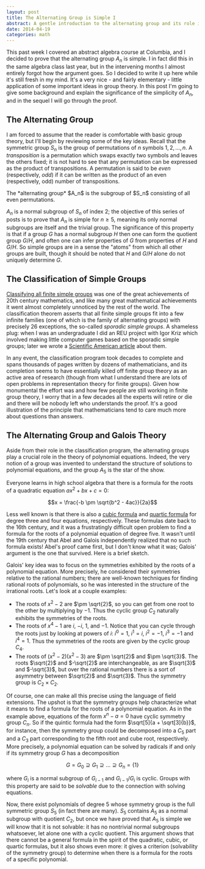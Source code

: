 ```yaml
---
layout: post
title: The Alternating Group is Simple I
abstract: A gentle introduction to the alternating group and its role in mathematics.
date: 2014-04-19
categories: math
---
```


This past week I covered an abstract algebra course at Columbia, and I decided to prove that the alternating group $A_n$ is simple.  I in fact did this in the same algebra class last year, but in the intervening months I almost entirely forgot how the argument goes.  So I decided to write it up here while it's still fresh in my mind.  It's a very nice - and fairly elementary - little application of some important ideas in group theory.  In this post I'm going to give some background and explain the significance of the simplicity of $A_n$, and in the sequel I will go through the proof.

## The Alternating Group
I am forced to assume that the reader is comfortable with basic group theory, but I'll begin by reviewing some of the key ideas.  Recall that the symmetric group $S_n$ is the group of permutations of $n$ symbols $1, 2, \ldots, n$.  A *transposition* is a permutation which swaps exactly two symbols and leaves the others fixed; it is not hard to see that any permutation can be expressed as the product of transpositions.  A permutation is said to be *even* (respectively, *odd*) if it can be written as the product of an even (respectively, odd) number of transpositions.

<div class="definition">
The *alternating group* $A_n$ is the subgroup of $S_n$ consisting of all even permutations.
</div>

$A_n$ is a normal subgroup of $S_n$ of index $2$; the objective of this series of posts is to prove that $A_n$ is simple for $n \geq 5$, meaning its only normal subgroups are itself and the trivial group.  The significance of this property is that if a group $G$ has a normal subgroup $H$ then one can form the quotient group $G/H$, and often one can infer properties of $G$ from properties of $H$ and $G/H$.  So simple groups are in a sense the "atoms" from which all other groups are built, though it should be noted that $H$ and $G/H$ alone do not uniquely determine $G$.

## The Classification of Simple Groups
[Classifying all finite simple groups](http://en.wikipedia.org/wiki/Classification_of_finite_simple_groups "Classification of finite simple groups") was one of the great achievements of 20th century mathematics, and like many great mathematical achievements it went almost completely unnoticed by the rest of the world.  The classification theorem asserts that all finite simple groups fit into a few infinite families (one of which is the family of alternating groups) with precisely 26 exceptions, the so-called *sporadic simple groups*.  A shameless plug: when I was an undergraduate I did an REU project with Igor Kriz which involved making little computer games based on the sporadic simple groups; later we wrote a [Scientific American article](http://www.scientificamerican.com/article/puzzles-simple-groups-at-play/ "Simple groups at play") about them.  

In any event, the classification program took decades to complete and spans thousands of pages written by dozens of mathematicians, and its completion seems to have essentially killed off finite group theory as an active area of research (though from what I understand there are lots of open problems in representation theory for finite groups).  Given how monumental the effort was and how few people are still working in finite group theory, I worry that in a few decades all the experts will retire or die and there will be nobody left who understands the proof.  It's a good illustration of the principle that mathematicians tend to care much more about questions than answers.

## The Alternating Group and Galois Theory
Aside from their role in the classification program, the alternating groups play a crucial role in the theory of polynomial equations.  Indeed, the very notion of a group was invented to understand the structure of solutions to polynomial equations, and the group $A_5$ is the star of the show.

Everyone learns in high school algebra that there is a formula for the roots of a quadratic equation $ax^2 + bx + c = 0$:

$$x = \frac{-b \pm \sqrt{b^2 - 4ac}}{2a}$$

Less well known is that there is also a [cubic formula](http://en.wikipedia.org/wiki/Cubic_formula#General_formula_for_roots "cubic formula") and [quartic formula](http://en.wikipedia.org/wiki/Quartic_formula "quartic formula") for degree three and four equations, respectively.  These formulas date back to the 16th century, and it was a frustratingly difficult open problem to find a formula for the roots of a polynomial equation of degree five.  It wasn't until the 19th century that Abel and Galois independently realized that no such formula exists!  Abel's proof came first, but I don't know what it was; Galois' argument is the one that survived.  Here is a brief sketch.

Galois' key idea was to focus on the symmetries exhibited by the roots of a polynomial equation.  More precisely, he considered their symmetries relative to the rational numbers; there are well-known techniques for finding rational roots of polynomials, so he was interested in the structure of the irrational roots.  Let's look at a couple examples:

* The roots of $x^2 - 2$ are $\pm \sqrt{2}$, so you can get from one root to the other by multiplying by $-1$.  Thus the cyclic group $C_2$ naturally exhibits the symmetries of the roots.
* The roots of $x^4 - 1$ are $i$, $-i$, $1$, and $-1$.  Notice that you can cycle through the roots just by looking at powers of $i$: $i^0 = 1$, $i^1 = i$, $i^2 = -1$, $i^3 = -1$ and $i^4 = 1$.  Thus the symmetries of the roots are given by the cyclic group $C_4$.
* The roots of $(x^2 - 2)(x^2 - 3)$ are $\pm \sqrt{2}$ and $\pm \sqrt{3}$.  The roots $\sqrt{2}$ and $-\sqrt{2}$ are interchangeable, as are $\sqrt{3}$ and $-\sqrt{3}$, but over the rational numbers there is a sort of asymmetry between $\sqrt{2}$ and $\sqrt{3}$.  Thus the symmetry group is $C_2 \times C_2$.

Of course, one can make all this precise using the language of field extensions.  The upshot is that the symmetry groups help characterize what it means to find a formula for the roots of a polynomial equation.  As in the example above, equations of the form $x^n - a = 0$ have cyclic symmetry group $C_n$.  So if the quintic formula had the form $\sqrt[5]{a + \sqrt[3]{b}}$, for instance, then the symmetry group could be decomposed into a $C_5$ part and a $C_3$ part corresponding to the fifth root and cube root, respectively.  More precisely, a polynomial equation can be solved by radicals if and only if its symmetry group $G$ has a decomposition

$$G = G_0 \supseteq G_1 \supseteq \ldots \supseteq G_n = \{1\}$$

where $G_i$ is a normal subgroup of $G_{i-1}$ and $G_{i-1}/G_i$ is cyclic.  Groups with this property are said to be *solvable* due to the connection with solving equations.  

Now, there exist polynomials of degree $5$ whose symmetry group is the full symmetric group $S_5$ (in fact there are many).  $S_5$ contains $A_5$ as a normal subgroup with quotient $C_2$, but once we have proved that $A_5$ is simple we will know that it is not solvable: it has no nontrivial normal subgroups whatsoever, let alone one with a cyclic quotient.  This argument shows that there cannot be a general formula in the spirit of the quadratic, cubic, or quartic formulas, but it also shows even more: it gives a criterion (solvability of the symmetry group) to determine when there is a formula for the roots of a specific polynomial.
